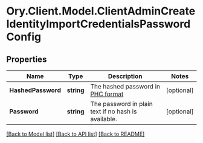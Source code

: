 # Ory.Client.Model.ClientAdminCreateIdentityImportCredentialsPasswordConfig

## Properties

Name | Type | Description | Notes
------------ | ------------- | ------------- | -------------
**HashedPassword** | **string** | The hashed password in [PHC format]( https://www.ory.sh/docs/kratos/concepts/credentials/username-email-password#hashed-password-format) | [optional] 
**Password** | **string** | The password in plain text if no hash is available. | [optional] 

[[Back to Model list]](../README.md#documentation-for-models) [[Back to API list]](../README.md#documentation-for-api-endpoints) [[Back to README]](../README.md)

